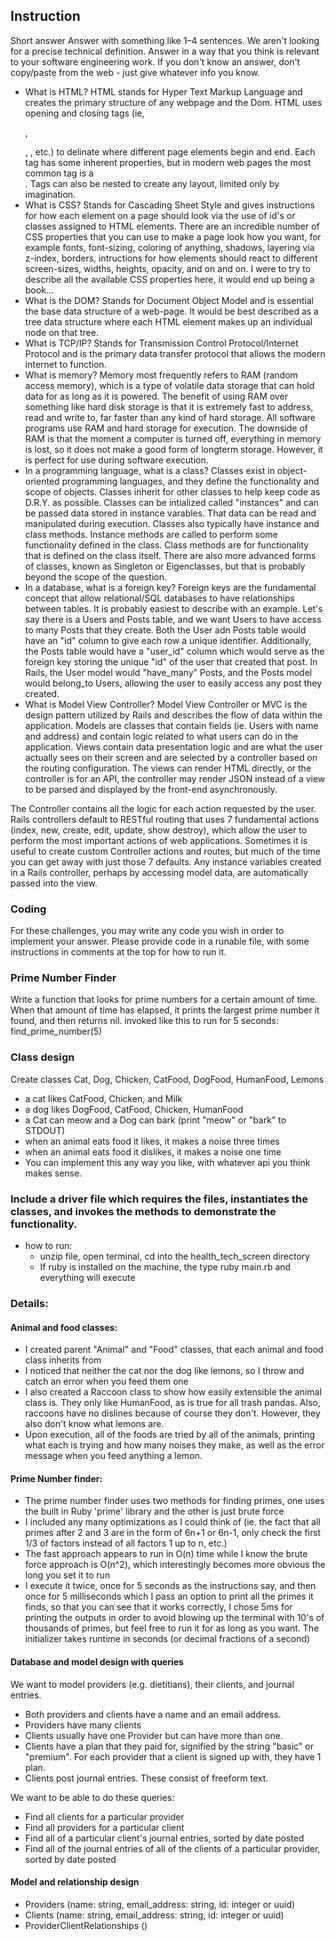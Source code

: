 ## Instruction

Short answer
Answer with something like 1–4 sentences. We aren't looking for a precise technical definition. Answer in a way that you think is relevant to your software engineering work. If you don't know an answer, don't copy/paste from the web - just give whatever info you know.

- What is HTML?
HTML stands for Hyper Text Markup Language and creates the primary structure of any webpage and the Dom.  HTML uses opening and closing tags (ie, <p>, <div>, <span>, etc.) to delinate where different page elements begin and end.  Each tag has some inherent properties, but in modern web pages the most common tag is a <div>.  Tags can also be nested to create any layout, limited only by imagination.
- What is CSS?
Stands for Cascading Sheet Style and gives instructions for how each element on a page should look via the use of id's or classes assigned to HTML elements.  There are an incredible number of CSS properties that you can use to make a page look how you want, for example fonts, font-sizing, coloring of anything, shadows, layering via z-index, borders,  intructions for how elements should react to different screen-sizes, widths, heights, opacity, and on and on.  I were to try to describe all the available CSS properties here, it would end up being a book...
- What is the DOM?
Stands for Document Object Model and is essential the base data structure of a web-page.  It would be best described as a tree data structure where each HTML element makes up an individual node on that tree.
- What is TCP/IP?
Stands for Transmission Control Protocol/Internet Protocol and is the primary data transfer protocol that allows the modern internet to function.
- What is memory?
Memory most frequently refers to RAM (random access memory), which is a type of volatile data storage that can hold data for as long as it is powered.  The benefit of using RAM over something like hard disk storage is that it is extremely fast to address, read and write to, far faster than any kind of hard storage.  All software programs use RAM and hard storage for execution.  The downside of RAM is that the moment a computer is turned off, everything in memory is lost, so it does not make a good form of longterm storage.  However, it is perfect for use during software execution.
- In a programming language, what is a class?
Classes exist in object-oriented programming languages, and they define the functionality and scope of objects.  Classes inherit for other classes to help keep code as D.R.Y. as possible. Classes can be intialized called "instances" and can be passed data stored in instance varables.  That data can be read and manipulated during execution.  Classes also typically have instance and class methods.  Instance methods are called to perform some functionality defined in the class.  Class methods are for functionality that is defined on the class itself.  There are also more advanced forms of classes, known as Singleton or Eigenclasses, but that is probably beyond the scope of the question.
- In a database, what is a foreign key?
Foreign keys are the fundamental concept that allow relational/SQL databases to have relationships between tables.  It is probably easiest to describe with an example.  Let's say there is a Users and Posts table, and we want Users to have access to many Posts that they create. Both the User adn Posts table would have an "id" column to give each row a unique identifier.  Additionally, the Posts table would have a "user_id" column which would serve as the foreign key storing the unique "id" of the user that created that post.  In Rails, the User model would "have_many" Posts, and the Posts model would belong_to Users, allowing the user to easily access any post they created.
- What is Model View Controller?
Model View Controller or MVC is the design pattern utilized by Rails and describes the flow of data within the application.  Models are classes that contain fields (ie. Users with name and address) and contain logic related to what users can do in the application.  Views contain data presentation logic and are what the user actually sees on their screen and are selected by a controller based on the routing configuration.  The views can render HTML directly, or the controller is for an API, the controller may render JSON instead of a view to be parsed and displayed by the front-end asynchronously.  

The Controller contains all the logic for each action requested by the user.  Rails controllers default to RESTful routing that uses 7 fundamental actions (index, new, create, edit, update, show destroy), which allow the user to perform the most important actions of web applications.  Sometimes it is useful to create custom Controller actions and routes, but much of the time you can get away with just those 7 defaults. Any instance variables created in a Rails controller, perhaps by accessing model data, are automatically passed into the view.
 
### Coding
For these challenges, you may write any code you wish in order to implement your answer. Please provide code in a runable file, with some instructions in comments at the top for how to run it.

### Prime Number Finder
Write a function that looks for prime numbers for a certain amount of time. When that amount of time has elapsed, it prints the largest prime number it found, and then returns nil. invoked like this to run for 5 seconds: find_prime_number(5)

### Class design
Create classes Cat, Dog, Chicken, CatFood, DogFood, HumanFood, Lemons

- a cat likes CatFood, Chicken, and Milk
- a dog likes DogFood, CatFood, Chicken, HumanFood
- a Cat can meow and a Dog can bark (print "meow" or "bark" to STDOUT)
- when an animal eats food it likes, it makes a noise three times
- when an animal eats food it dislikes, it makes a noise one time
- You can implement this any way you like, with whatever api you think makes sense.


### Include a driver file which requires the files, instantiates the classes, and invokes the methods to demonstrate the functionality.
- how to run:
  - unzip file, open terminal, cd into the health_tech_screen directory
  - If ruby is installed on the machine, the type ruby main.rb and everything will execute

### Details:
#### Animal and food classes:
- I created parent "Animal" and "Food" classes, that each animal and food class inherits from
- I noticed that neither the cat nor the dog like lemons, so I throw and catch an error when you feed them one
- I also created a Raccoon class to show how easily extensible the animal class is. They only like HumanFood, as is true for all trash pandas. Also, raccoons have no dislines because of course they don't. However, they also don't know what lemons are.
- Upon execution, all of the foods are tried by all of the animals, printing what each is trying and how many noises they make, as well as the error message when you feed anything a lemon.

#### Prime Number finder:
- The prime number finder uses two methods for finding primes, one uses the built in Ruby 'prime' library and the other is just brute force
- I included any many optimizations as I could think of (ie. the fact that all primes after 2 and 3 are in the form of 6n+1 or 6n-1, only check the first 1/3 of factors instead of all factors 1 up to n, etc.)
- The fast approach appears to run in O(n) time while I know the brute force approach is O(n^2), which interestingly becomes more obvious the long you set it to run
- I execute it twice, once for 5 seconds as the instructions say, and then once for 5 milliseconds which I pass an option to print all the primes it finds, so that you can see that it works correctly, I chose 5ms for printing the outputs in order to avoid blowing up the terminal with 10's of thousands of primes, but feel free to run it for as long as you want.  The initializer takes runtime in seconds (or decimal fractions of a second)
 

#### Database and model design with queries
We want to model providers (e.g. dietitians), their clients, and journal entries.

- Both providers and clients have a name and an email address.
- Providers have many clients
- Clients usually have one Provider but can have more than one.
- Clients have a plan that they paid for, signified by the string "basic" or "premium". For each provider that a client is signed up with, they have 1 plan.
- Clients post journal entries. These consist of freeform text.
 

We want to be able to do these queries:

- Find all clients for a particular provider
- Find all providers for a particular client
- Find all of a particular client's journal entries, sorted by date posted
- Find all of the journal entries of all of the clients of a particular provider, sorted by date posted

#### Model and relationship design
- Providers (name: string, email_address: string, id: integer or uuid)
- Clients (name: string, email_address: string, id: integer or uuid)
- ProviderClientRelationships ()
